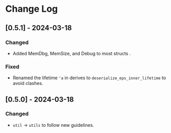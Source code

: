 # Change Log

## [0.5.1] - 2024-03-18

### Changed

* Added MemDbg, MemSize, and Debug to most structs .

### Fixed

* Renamed the lifetime `'a` in derives to `deserialize_eps_inner_lifetime`
  to avoid clashes.


## [0.5.0] - 2024-03-18

### Changed

* `util` -> `utils` to follow new guidelines.
